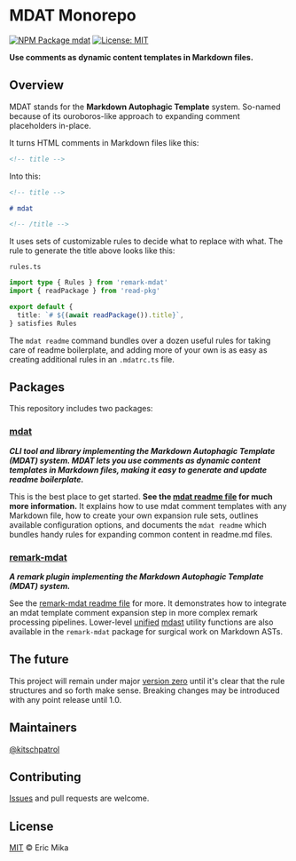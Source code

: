 <!--+ Warning: Content inside HTML comment blocks was generated by mdat and may be overwritten. +-->

# MDAT Monorepo

<!-- badges { npm: ["mdat"] } -->

[![NPM Package mdat](https://img.shields.io/npm/v/mdat.svg)](https://npmjs.com/package/mdat)
[![License: MIT](https://img.shields.io/badge/License-MIT-yellow.svg)](https://opensource.org/licenses/MIT)

<!-- /badges -->

<!-- description -->

**Use comments as dynamic content templates in Markdown files.**

<!-- /description -->

## Overview

MDAT stands for the **Markdown Autophagic Template** system. So-named because of its ouroboros-like approach to expanding comment placeholders in-place.

It turns HTML comments in Markdown files like this:

```md
<!-- title -->
```

Into this:

```md
<!-- title -->

# mdat

<!-- /title -->
```

It uses sets of customizable rules to decide what to replace with what. The rule to generate the title above looks like this:

`rules.ts`

```ts
import type { Rules } from 'remark-mdat'
import { readPackage } from 'read-pkg'

export default {
  title: `# ${(await readPackage()).title}`,
} satisfies Rules
```

The `mdat readme` command bundles over a dozen useful rules for taking care of readme boilerplate, and adding more of your own is as easy as creating additional rules in an `.mdatrc.ts` file.

## Packages

This repository includes two packages:

### [mdat](./packages/mdat/)

<!-- mdat-description -->

_**CLI tool and library implementing the Markdown Autophagic Template (MDAT) system. MDAT lets you use comments as dynamic content templates in Markdown files, making it easy to generate and update readme boilerplate.**_

<!-- /mdat-description -->

This is the best place to get started. **See the [mdat readme file](./packages/mdat/readme.md) for much more information.** It explains how to use mdat comment templates with any Markdown file, how to create your own expansion rule sets, outlines available configuration options, and documents the `mdat readme` which bundles handy rules for expanding common content in readme.md files.

### [remark-mdat](./packages/remark-mdat/)

<!-- remark-mdat-description -->

_**A remark plugin implementing the Markdown Autophagic Template (MDAT) system.**_

<!-- /remark-mdat-description -->

See the [remark-mdat readme file](./packages/remark-mdat/readme.md) for more. It demonstrates how to integrate an mdat template comment expansion step in more complex remark processing pipelines. Lower-level [unified](https://unifiedjs.com) [mdast](https://github.com/syntax-tree/mdast) utility functions are also available in the `remark-mdat` package for surgical work on Markdown ASTs.

## The future

This project will remain under major [version zero](https://semver.org/#spec-item-4) until it's clear that the rule structures and so forth make sense. Breaking changes may be introduced with any point release until 1.0.

## Maintainers

[@kitschpatrol](https://github.com/kitschpatrol)

<!-- footer -->

## Contributing

[Issues](https://github.com/kitschpatrol/mdat/issues) and pull requests are welcome.

## License

[MIT](license.txt) © Eric Mika

<!-- /footer -->
